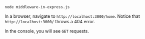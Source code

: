 ```console
node middleware-in-express.js
```
In a browser, navigate to `http://localhost:3000/home`. Notice that `http://localhost:3000/` throws a 404 error.

In the console, you will see `GET` requests.